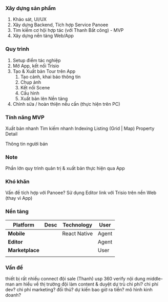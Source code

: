 ### Xây dựng sản phẩm
1. Khảo sát, UI/UX
2. Xây dựng Backend, Tích hợp Service Panoee
3. Tìm kiếm cơ hội hợp tác (với Thanh Bất công) - MVP
4. Xây dựng nền tảng Web/App


### Quy trình
1. Setup điểm tác nghiệp
2. Mở App, kết nối Trisio
3. Tạo & Xuất bản Tour trên App
	1. Tạo cảnh, khai báo thông tin
	2. Chụp ảnh
	3. Kết nối Scene
	4. Cấu hình
	5. Xuất bản lên Nền tảng
4. Chỉnh sửa / hoàn thiện nếu cần (thực hiện trên PC)


### Tính năng MVP
Xuất bản nhanh
Tìm kiếm nhanh
Indexing
	Listing (Grid | Map)
	Property Detail
	
Thông tin người bán


### Note
Phần lớn quy trình quản trị & xuất bản thực hiện qua App

### Khó khăn
Vấn đề tích hợp với Panoee?
Sử dụng Editor link với Trisio trên nền Web (thay vì App)



### Nền tảng
| Platform        | Desc | Technology   | User  |
| --------------- | ---- | ------------ | ----- |
| **Mobile**      |      | React Native | Agent |
| **Editor**      |      |              | Agent |
| **Marketplace** |      |              | User  |
|                 |      |              |       |



### Vấn đề
thiết bị rất nhiều
connect đội sale (Thanh)
usp
	360
	verify nội dung
	middle-man
am hiểu về thị trường
đội làm content & duyệt
dự trù chi phí?
	chi phí dev?
	chi phí marketing?
đối thủ?
dự kiến bao giờ ra tiền? mô hình kinh doanh?
